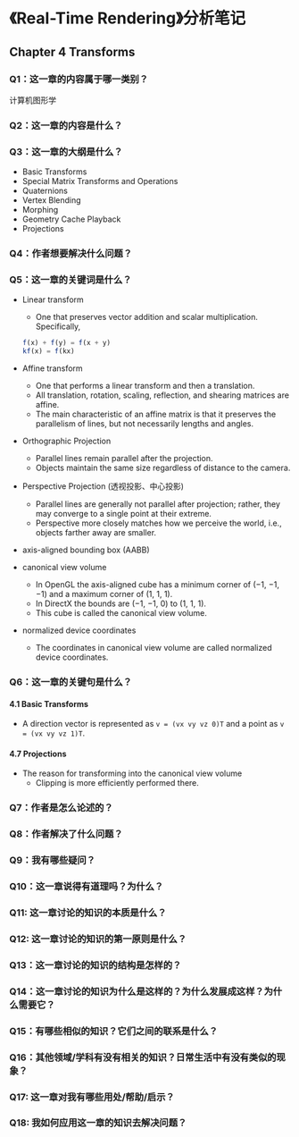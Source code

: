 # 《Real-Time Rendering》分析笔记

## Chapter 4 Transforms

### Q1：这一章的内容属于哪一类别？

计算机图形学

### Q2：这一章的内容是什么？

### Q3：这一章的大纲是什么？

- Basic Transforms
- Special Matrix Transforms and Operations
- Quaternions
- Vertex Blending
- Morphing
- Geometry Cache Playback
- Projections

### Q4：作者想要解决什么问题？

### Q5：这一章的关键词是什么？

- Linear transform
  - One that preserves vector addition and scalar multiplication. Specifically,

  ```js
  f(x) + f(y) = f(x + y)
  kf(x) = f(kx)
  ```

- Affine transform
  - One that performs a linear transform and then a translation.
  - All translation, rotation, scaling, reflection, and shearing matrices are affine.
  - The main characteristic of an affine matrix is that it preserves the parallelism of lines, but not necessarily lengths and angles.

- Orthographic Projection
  - Parallel lines remain parallel after the projection.
  - Objects maintain the same size regardless of distance to the camera.

- Perspective Projection (透视投影、中心投影)
  - Parallel lines are generally not parallel after projection; rather, they may converge to a single point at their extreme.
  - Perspective more closely matches how we perceive the world, i.e., objects farther away are smaller.

- axis-aligned bounding box (AABB)

- canonical view volume
  - In OpenGL the axis-aligned cube has a minimum corner of (−1, −1, −1) and a maximum corner of (1, 1, 1).
  - In DirectX the bounds are (−1, −1, 0) to (1, 1, 1).
  - This cube is called the canonical view volume.

- normalized device coordinates
  - The coordinates in canonical view volume are called normalized device coordinates.

### Q6：这一章的关键句是什么？

#### 4.1 Basic Transforms

- A direction vector is represented as `v = (vx vy vz 0)T` and a point as `v = (vx vy vz 1)T`.

#### 4.7 Projections

- The reason for transforming into the canonical view volume
  - Clipping is more efficiently performed there.

### Q7：作者是怎么论述的？

### Q8：作者解决了什么问题？

### Q9：我有哪些疑问？

### Q10：这一章说得有道理吗？为什么？

### Q11: 这一章讨论的知识的本质是什么？

### Q12: 这一章讨论的知识的第一原则是什么？

### Q13：这一章讨论的知识的结构是怎样的？

### Q14：这一章讨论的知识为什么是这样的？为什么发展成这样？为什么需要它？

### Q15：有哪些相似的知识？它们之间的联系是什么？

### Q16：其他领域/学科有没有相关的知识？日常生活中有没有类似的现象？

### Q17: 这一章对我有哪些用处/帮助/启示？

### Q18: 我如何应用这一章的知识去解决问题？
